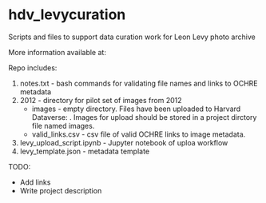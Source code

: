 # hdv_levycuration
Scripts and files to support data curation work for Leon Levy photo archive

More information available at: 

Repo includes: 
1. notes.txt - bash commands for validating file names and links to OCHRE metadata 
2. 2012 - directory for pilot set of images from 2012
    - images - empty directory. Files have been uploaded to Harvard Dataverse: . Images for upload should be stored in a project dirctory file named images. 
    - valid_links.csv - csv file of valid OCHRE links to image metadata. 
3. levy_upload_script.ipynb - Jupyter notebook of uploa workflow
4. levy_template.json - metadata template


TODO: 
- Add links
- Write project description
